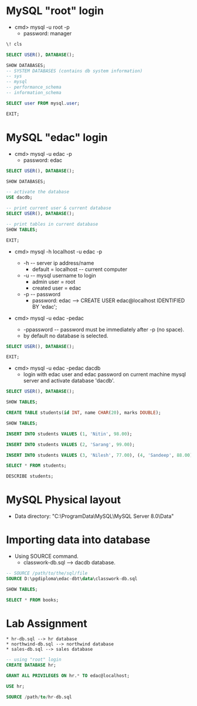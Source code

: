 
# MySQL "root" login
* cmd> mysql -u root -p
	* password: manager

```SQL
\! cls

SELECT USER(), DATABASE();

SHOW DATABASES;
-- SYSTEM DATABASES (contains db system information)
-- sys
-- mysql
-- performance_schema
-- information_schema

SELECT user FROM mysql.user;

EXIT;
```

# MySQL "edac" login
* cmd> mysql -u edac -p
	* password: edac

```SQL
SELECT USER(), DATABASE();

SHOW DATABASES;

-- activate the database
USE dacdb;

-- print current user & current database
SELECT USER(), DATABASE();

-- print tables in current database
SHOW TABLES;

EXIT;
```

* cmd> mysql -h localhost -u edac -p
	* -h -- server ip address/name
		* default = localhost -- current computer
	* -u -- mysql username to login
		* admin user = root
		* created user = edac
	* -p -- password 
		* password: edac --> CREATE USER edac@localhost IDENTIFIED BY 'edac';

* cmd> mysql -u edac -pedac
	* -ppassword -- password must be immediately after -p (no space).
	* by default no database is selected.

```SQL
SELECT USER(), DATABASE();

EXIT;
```

* cmd> mysql -u edac -pedac dacdb
	* login with edac user and edac password on current machine mysql server and activate database 'dacdb'.

```SQL
SELECT USER(), DATABASE();

SHOW TABLES;

CREATE TABLE students(id INT, name CHAR(20), marks DOUBLE);

SHOW TABLES;

INSERT INTO students VALUES (1, 'Nitin', 98.00);

INSERT INTO students VALUES (2, 'Sarang', 99.00);

INSERT INTO students VALUES (3, 'Nilesh', 77.00), (4, 'Sandeep', 88.00), (5, 'Amit', 90.00);

SELECT * FROM students;

DESCRIBE students;

```

# MySQL Physical layout
* Data directory: "C:\ProgramData\MySQL\MySQL Server 8.0\Data"

# Importing data into database
* Using SOURCE command.
	* classwork-db.sql --> dacdb database.

```SQL
-- SOURCE /path/to/the/sql/file
SOURCE D:\pgdiploma\edac-dbt\data\classwork-db.sql

SHOW TABLES;

SELECT * FROM books;
```

# Lab Assignment
	* hr-db.sql --> hr database
	* northwind-db.sql --> northwind database
	* sales-db.sql --> sales database

```SQL
-- using "root" login
CREATE DATABASE hr;

GRANT ALL PRIVILEGES ON hr.* TO edac@localhost;

USE hr;

SOURCE /path/to/hr-db.sql
```






































